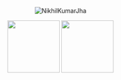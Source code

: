 <p align="center"> <img src="https://komarev.com/ghpvc/?username=NikhilKumarJha&label=Profile%20views&color=0e75b6&style=flat" alt="NikhilKumarJha" /> </p>

<p align = "center"> 
<img src="https://github.com/NikhilKumarJha/NikhilKumarJha/blob/main/apen-doretti-nicholas-dribble.gif" height="120em" />
<img src="https://github.com/NikhilKumarJha/NikhilKumarJha/blob/main/about-me-light-0x01.jpg" height="120em" />
</p>

<!--
**NikhilKumarJha/NikhilKumarJha** is a ✨ _special_ ✨ repository because its `README.md` (this file) appears on your GitHub profile.

Here are some ideas to get you started:

- 🔭 I’m currently working on ...
- 🌱 I’m currently learning ...
- 👯 I’m looking to collaborate on ...
- 🤔 I’m looking for help with ...
- 💬 Ask me about ...
- 📫 How to reach me: ...
- 😄 Pronouns: ...
- ⚡ Fun fact: ...
-->
